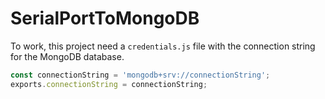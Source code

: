 # SerialPortToMongoDB

To work, this project need a `credentials.js` file with the connection string for the MongoDB database.

```javascript
const connectionString = 'mongodb+srv://connectionString';
exports.connectionString = connectionString;
```